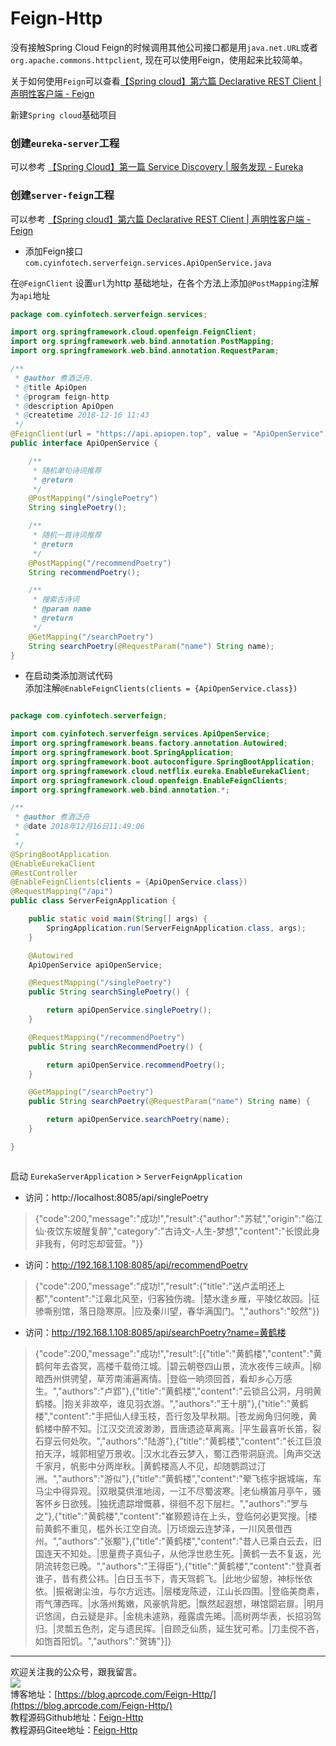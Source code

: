 # Feign-Http


没有接触Spring Cloud Feign的时候调用其他公司接口都是用`java.net.URL`或者`org.apache.commons.httpclient`, 现在可以使用Feign，使用起来比较简单。

<!--more-->

关于如何使用`Feign`可以查看[【Spring cloud】第六篇 Declarative REST Client | 声明性客户端 - Feign](https://blog.aprcode.com/sc-f-e-06/)

新建`Spring cloud`基础项目    

### 创建`eureka-server`工程    

可以参考 [【Spring Cloud】第一篇 Service Discovery | 服务发现 - Eureka](https://blog.aprcode.com/sc-f-e-01/)      

### 创建`server-feign`工程    

可以参考 [【Spring cloud】第六篇 Declarative REST Client | 声明性客户端 - Feign](https://blog.aprcode.com/sc-f-e-06/)    

- 添加Feign接口 `com.cyinfotech.serverfeign.services.ApiOpenService.java`

在`@FeignClient` 设置`url`为http 基础地址，在各个方法上添加`@PostMapping`注解为`api`地址
    
```java
package com.cyinfotech.serverfeign.services;

import org.springframework.cloud.openfeign.FeignClient;
import org.springframework.web.bind.annotation.PostMapping;
import org.springframework.web.bind.annotation.RequestParam;

/**
 * @author 煮酒泛舟.
 * @title ApiOpen
 * @program feign-http
 * @description ApiOpen
 * @createtime 2018-12-16 11:43
 */
@FeignClient(url = "https://api.apiopen.top", value = "ApiOpenService")
public interface ApiOpenService {

    /**
     * 随机单句诗词推荐
     * @return
     */
    @PostMapping("/singlePoetry")
    String singlePoetry();

    /**
     * 随机一首诗词推荐
     * @return
     */
    @PostMapping("/recommendPoetry")
    String recommendPoetry();

    /**
     * 搜索古诗词
     * @param name
     * @return
     */
    @GetMapping("/searchPoetry")
    String searchPoetry(@RequestParam("name") String name);
}
```

    
- 在启动类添加测试代码    
添加注解`@EnableFeignClients(clients = {ApiOpenService.class})`

```java

package com.cyinfotech.serverfeign;

import com.cyinfotech.serverfeign.services.ApiOpenService;
import org.springframework.beans.factory.annotation.Autowired;
import org.springframework.boot.SpringApplication;
import org.springframework.boot.autoconfigure.SpringBootApplication;
import org.springframework.cloud.netflix.eureka.EnableEurekaClient;
import org.springframework.cloud.openfeign.EnableFeignClients;
import org.springframework.web.bind.annotation.*;

/**
 * @author 煮酒泛舟
 * @date 2018年12月16日11:49:06
 *
 */
@SpringBootApplication
@EnableEurekaClient
@RestController
@EnableFeignClients(clients = {ApiOpenService.class})
@RequestMapping("/api")
public class ServerFeignApplication {

    public static void main(String[] args) {
        SpringApplication.run(ServerFeignApplication.class, args);
    }

    @Autowired
    ApiOpenService apiOpenService;

    @RequestMapping("/singlePoetry")
    public String searchSinglePoetry() {

        return apiOpenService.singlePoetry();
    }

    @RequestMapping("/recommendPoetry")
    public String searchRecommendPoetry() {

        return apiOpenService.recommendPoetry();
    }

    @GetMapping("/searchPoetry")
    public String searchPoetry(@RequestParam("name") String name) {

        return apiOpenService.searchPoetry(name);
    }

}



```    
启动 `EurekaServerApplication` > `ServerFeignApplication`    

- 访问：http://localhost:8085/api/singlePoetry
> {"code":200,"message":"成功!","result":{"author":"苏轼","origin":"临江仙·夜饮东坡醒复醉","category":"古诗文-人生-梦想","content":"长恨此身非我有，何时忘却营营。"}}

- 访问：http://192.168.1.108:8085/api/recommendPoetry     
>{"code":200,"message":"成功!","result":{"title":"送卢孟明还上都","content":"江皋北风至，归客独伤魂。|楚水逢乡雁，平陵忆故园。|征骖嘶别馆，落日隐寒原。|应及秦川望，春华满国门。","authors":"皎然"}}

- 访问：http://192.168.1.108:8085/api/searchPoetry?name=黄鹤楼    
> {"code":200,"message":"成功!","result":[{"title":"黄鹤楼","content":"黄鹤何年去杳冥，高楼千载倚江城。|碧云朝卷四山景，流水夜传三峡声。|柳暗西州供骋望，草芳南浦遍离情。|登临一晌须回首，看却乡心万感生。","authors":"卢郢"},{"title":"黄鹤楼","content":"云锁吕公洞，月明黄鹤楼。|抱关非故卒，谁见羽衣游。","authors":"王十朋"},{"title":"黄鹤楼","content":"手把仙人绿玉枝，吾行忽及早秋期。|苍龙阙角归何晚，黄鹤楼中醉不知。|江汉交流波渺渺，晋唐遗迹草离离。|平生最喜听长笛，裂石穿云何处吹。","authors":"陆游"},{"title":"黄鹤楼","content":"长江巨浪拍天浮，城郭相望万景收。|汉水北吞云梦入，蜀江西带洞庭流。|角声交送千家月，帆影中分两岸秋。|黄鹤楼高人不见，却随鹦鹉过汀洲。","authors":"游似"},{"title":"黄鹤楼","content":"翚飞栋宇据城端，车马尘中得异观。|双眼莫供淮地阔，一江不尽蜀波寒。|老仙横笛月亭午，骚客怀乡日欲残。|独抚遗踪增慨慕，徘徊不忍下层栏。","authors":"罗与之"},{"title":"黄鹤楼","content":"崔颢题诗在上头，登临何必更冥搜。|楼前黄鹤不重见，槛外长江空自流。|万顷烟云连梦泽，一川风景借西州。","authors":"张颙"},{"title":"黄鹤楼","content":"昔人已乘白云去，旧国连天不知处。|思量费子真仙子，从他浮世悲生死。|黄鹤一去不复返，光阴流转忽已晚。","authors":"王得臣"},{"title":"黄鹤楼","content":"登真者谁子，昔有费公祎。|白日玉书下，青天驾鹤飞。|此地少留憩，神标怅依依。|振裾谢尘浊，与尔方远违。|层楼宠陈迹，江山长四围。|登临美商素，雨气薄西晖。|水落州觜嫩，风豪帆背肥。|飘然起遐想，琳馆閟岩扉。|明月识悠阔，白云疑是非。|金桃未遽熟，薤露虞先晞。|高树两华表，长招羽驾归。|灵瓢五色剂，定与遗民挥。|自顾乏仙质，延生犹可希。|刀圭傥不吝，如饱首阳饥。","authors":"贺铸"}]}

---  

欢迎关注我的公众号，跟我留言。   
![](http://paz1myrij.bkt.clouddn.com/qrcode_for_gh_22df58e4959f_258.jpg)    
博客地址：[https://blog.aprcode.com/Feign-Http/](https://blog.aprcode.com/Feign-Http/)   
教程源码Github地址：[Feign-Http](https://github.com/lixhbs/Feign-Http)   
教程源码Gitee地址：[Feign-Http](https://gitee.com/Lixhbs/Feign-Http)





